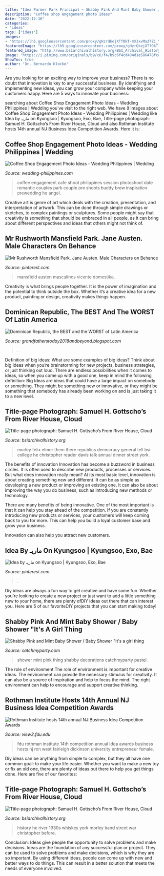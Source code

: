 ```yaml
---
title: "Idea Parmer Park Principal ~ Shabby Pink And Mint Baby Shower / Baby Shower &quot;it&#039;s A Girl Thing"
description: "Coffee shop engagement photo ideas"
date: "2022-12-16"
categories:
- "ideas"
tags: ["ideas"]
images:
- "https://lh5.googleusercontent.com/proxy/gHzrQkejXTfOkT-mXJxvMu27Z1_Yg5v2-pExqBLJvx_x9tuBEfnhzG6Y-M1wuFAIZ4JruPvZlnEdRmEu7-9rTerJfI4=w1200-h630-n-k-no-nu"
featuredImage: "https://lh5.googleusercontent.com/proxy/gHzrQkejXTfOkT-mXJxvMu27Z1_Yg5v2-pExqBLJvx_x9tuBEfnhzG6Y-M1wuFAIZ4JruPvZlnEdRmEu7-9rTerJfI4=w1200-h630-n-k-no-nu"
featured_image: "http://www.bsiarchivalhistory.org/BSI_Archival_History/Woodys_pt_1_files/droppedImage_6.jpg"
image: "https://i.pinimg.com/originals/b9/c6/f4/b9c6f4cd484d1e586478fca25a64f87e.jpg"
ShowToc: true
author: "Dr. Bernardo Klocko"
---
```



Are you looking for an exciting way to improve your business? There is no doubt that innovation is key to any successful business. By identifying and implementing new ideas, you can grow your company while keeping your customers happy. Here are 5 ways to innovate your business: 

	

		
searching about Coffee Shop Engagement Photo Ideas - Wedding Philippines | Wedding you've visit to the right web. We have 8 Images about Coffee Shop Engagement Photo Ideas - Wedding Philippines | Wedding like Idea by ماريـ on Kyungsoo | Kyungsoo, Exo, Bae, Title-page photograph: Samuel H. Gottscho’s From River House, Cloud and also Rothman Institute hosts 14th annual NJ Business Idea Competition Awards. Here it is:
		
    
## Coffee Shop Engagement Photo Ideas - Wedding Philippines | Wedding

<img loading=lazy src="http://www.wedding-philippines.com/wp-content/uploads/2015/09/Wedding-Philippines-Coffee-Shop-Cafe-Engagement-Photo-Shoot-Session-Inspiration-20.jpg" onerror="this.onerror=null;this.src='https://tse2.mm.bing.net/th?id=OIP.ab5FqYIOcZSnEfvlbFTxDwHaLI&amp;pid=15.1';" alt="Coffee Shop Engagement Photo Ideas - Wedding Philippines | Wedding">

_Source: wedding-philippines.com_

>coffee engagement cafe shoot philippines session photoshoot date romantic couples park couple pre shoots buddy brew inspiration prewedding he angel. 

	

Creative art is genre of art which deals with the creation, presentation, and interpretation of artwork. This can be done through simple drawings or sketches, to complex paintings or sculptures. Some people might say that creativity is something that should be embraced in all people, as it can bring about different perspectives and ideas that others might not think of.

    
## Mr Rushworth Mansfield Park. Jane Austen. Male Characters On Behance

<img loading=lazy src="https://i.pinimg.com/originals/b9/c6/f4/b9c6f4cd484d1e586478fca25a64f87e.jpg" onerror="this.onerror=null;this.src='https://tse1.mm.bing.net/th?id=OIP.nXF9lCervEEwrCjlupuz4gHaLG&amp;pid=15.1';" alt="Mr Rushworth Mansfield Park. Jane Austen. Male Characters on Behance">

_Source: pinterest.com_

>mansfield austen masculinos vicente domestika. 

	

Creativity is what brings people together. It is the power of imagination and the potential to think outside the box. Whether it’s a creative idea for a new product, painting or design, creativity makes things happen.

    
## Dominican Republic, The BEST And The WORST Of Latin America

<img loading=lazy src="https://lh5.googleusercontent.com/proxy/gHzrQkejXTfOkT-mXJxvMu27Z1_Yg5v2-pExqBLJvx_x9tuBEfnhzG6Y-M1wuFAIZ4JruPvZlnEdRmEu7-9rTerJfI4=w1200-h630-n-k-no-nu" onerror="this.onerror=null;this.src='https://tse3.mm.bing.net/th?id=OIP.Q2zeJDmf8MusbF1KwCvXtgHaFj&amp;pid=15.1';" alt="Dominican Republic, the BEST and the WORST of Latin America">

_Source: grandfatherstoday2018andbeyond.blogspot.com_

>. 

	

Definition of big ideas: What are some examples of big ideas?
Think about big ideas when you’re brainstorming for new projects, business strategies, or just thinking out loud. There are endless possibilities when it comes to ideas, so when you come up with a good one, keep in mind the following definition: 
Big Ideas are ideas that could have a large impact on somebody or something. They might be something new or innovative, or they might be something that somebody has already been working on and is just taking it to a new level.

    
## Title-page Photograph: Samuel H. Gottscho’s From River House, Cloud

<img loading=lazy src="http://www.bsiarchivalhistory.org/BSI_Archival_History/Woodys_pt_1_files/droppedImage_20.jpg" onerror="this.onerror=null;this.src='https://tse2.mm.bing.net/th?id=OIP.XOwXs1em1u0gKi6om263-AAAAA&amp;pid=15.1';" alt="Title-page photograph: Samuel H. Gottscho’s From River House, Cloud">

_Source: bsiarchivalhistory.org_

>morley felix elmer them there republics democracy general tell bsi college he christopher reader davis talk annual dinner street york. 

	

The benefits of innovation
Innovation has become a buzzword in business circles. It is often used to describe new products, processes or services. But what does innovation really mean?
At its most basic level, innovation is about creating something new and different. It can be as simple as developing a new product or improving an existing one. It can also be about improving the way you do business, such as introducing new methods or technology.

There are many benefits of being innovative. One of the most important is that it can help you stay ahead of the competition. If you are constantly introducing new products or services, your customers will keep coming back to you for more. This can help you build a loyal customer base and grow your business.

Innovation can also help you attract new customers.

    
## Idea By ماريـ On Kyungsoo | Kyungsoo, Exo, Bae

<img loading=lazy src="https://i.pinimg.com/originals/37/c4/9e/37c49eb3ca08753a9c306530375770bd.jpg" onerror="this.onerror=null;this.src='https://tse1.mm.bing.net/th?id=OIP.M2gNxIjCaghcF6ntxnu04wHaJn&amp;pid=15.1';" alt="Idea by ماريـ on Kyungsoo | Kyungsoo, Exo, Bae">

_Source: pinterest.com_

>. 

	

Diy ideas are always a fun way to get creative and have some fun. Whether you're looking to create a new project or just want to add a little something new to your home, there are plenty ofDIY ideas out there that can interest you. Here are 5 of our favoriteDIY projects that you can start making today!

    
## Shabby Pink And Mint Baby Shower / Baby Shower &quot;It&#039;s A Girl Thing

<img loading=lazy src="https://photos-cdn.catchmyparty.com/POD/photos/0174/3135/shabby25.jpg.jpg" onerror="this.onerror=null;this.src='https://tse3.mm.bing.net/th?id=OIP.q3BAX-xgNkskJBEI4aCE-QHaFt&amp;pid=15.1';" alt="Shabby Pink and Mint Baby Shower / Baby Shower &quot;It&#039;s a girl thing">

_Source: catchmyparty.com_

>shower mint pink thing shabby decorations catchmyparty pastel. 

	

The role of environment
The role of environment is important for creative ideas. The environment can provide the necessary stimulus for creativity. It can also be a source of inspiration and help to focus the mind. The right environment can help to encourage and support creative thinking.

    
## Rothman Institute Hosts 14th Annual NJ Business Idea Competition Awards

<img loading=lazy src="http://view2.fdu.edu/site-images/20310/723x482.jpg?id=20310&amp;width=723&amp;height=482" onerror="this.onerror=null;this.src='https://tse4.mm.bing.net/th?id=OIP.GNpwIhwuRwt8n8D6M58LegHaE8&amp;pid=15.1';" alt="Rothman Institute hosts 14th annual NJ Business Idea Competition Awards">

_Source: view2.fdu.edu_

>fdu rothman institute 14th competition annual idea awards business hosts nj ron west fairleigh dickinson university entrepreneur female. 

	

Diy ideas can be anything from simple to complex, but they all have one common goal: to make your life easier. Whether you want to make a new toy or fix an old one, there are plenty of ideas out there to help you get things done. Here are five of our favorites: 

    
## Title-page Photograph: Samuel H. Gottscho’s From River House, Cloud

<img loading=lazy src="http://www.bsiarchivalhistory.org/BSI_Archival_History/Woodys_pt_1_files/droppedImage_6.jpg" onerror="this.onerror=null;this.src='https://tse4.mm.bing.net/th?id=OIP.xuKVR7USLY4vQdB3z26TOgHaEh&amp;pid=15.1';" alt="Title-page photograph: Samuel H. Gottscho’s From River House, Cloud">

_Source: bsiarchivalhistory.org_

>history he river 1930s whiskey york morley band street war christopher before. 

	

Conclusion: Ideas give people the opportunity to solve problems and make decisions.
Ideas are the foundation of any successful plan or project. They can be used to solve problems and make decisions, which is why they are so important. By using different ideas, people can come up with new and better ways to do things. This can result in a better solution that meets the needs of everyone involved.

